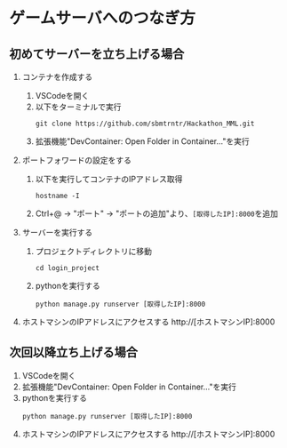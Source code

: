 # ゲームサーバへのつなぎ方


## 初めてサーバーを立ち上げる場合
1. コンテナを作成する
    1. VSCodeを開く
    2. 以下をターミナルで実行
        ```
        git clone https://github.com/sbmtrntr/Hackathon_MML.git
        ```
    3. 拡張機能"DevContainer: Open Folder in Container..."を実行
  
2. ポートフォワードの設定をする
    1. 以下を実行してコンテナのIPアドレス取得
        ```
        hostname -I
        ```
    2. Ctrl+@ -> "ポート" -> "ポートの追加"より、`[取得したIP]:8000`を追加
3. サーバーを実行する
    1. プロジェクトディレクトリに移動
        ```
        cd login_project
        ```
    2. pythonを実行する
        ```
        python manage.py runserver [取得したIP]:8000
        ```
4. ホストマシンのIPアドレスにアクセスする
    http://[ホストマシンIP]:8000

## 次回以降立ち上げる場合
1. VSCodeを開く
2. 拡張機能"DevContainer: Open Folder in Container..."を実行
3. pythonを実行する
    ```
    python manage.py runserver [取得したIP]:8000
    ```
4. ホストマシンのIPアドレスにアクセスする
    http://[ホストマシンIP]:8000


